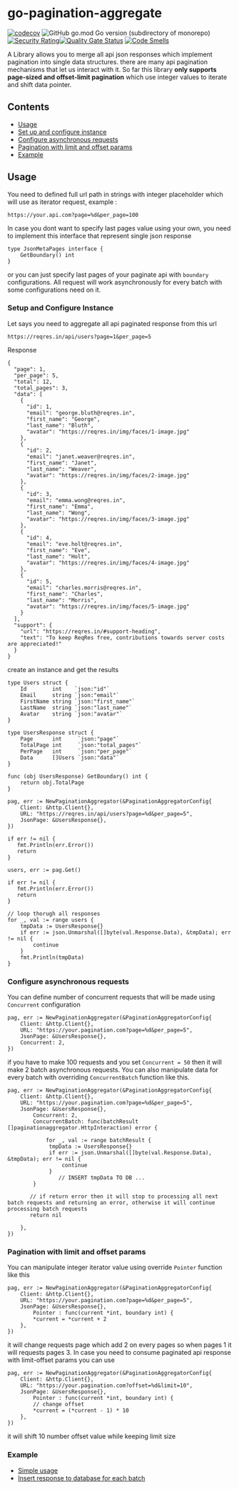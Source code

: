 # go-pagination-aggregate
[![codecov](https://codecov.io/gh/Mhakimamransyah/go-pagination-aggregate/graph/badge.svg?token=SJHKHOYMDL)](https://codecov.io/gh/Mhakimamransyah/go-pagination-aggregate) ![GitHub go.mod Go version (subdirectory of monorepo)](https://img.shields.io/github/go-mod/go-version/Mhakimamransyah/go-pagination-aggregate?logo=go)  [![Security Rating](https://sonarcloud.io/api/project_badges/measure?project=mhakimamransyah_mhakim_7agu45&metric=security_rating)](https://sonarcloud.io/summary/new_code?id=mhakimamransyah_mhakim_7agu45)[![Quality Gate Status](https://sonarcloud.io/api/project_badges/measure?project=mhakimamransyah_mhakim_7agu45&metric=alert_status)](https://sonarcloud.io/summary/new_code?id=mhakimamransyah_mhakim_7agu45) [![Code Smells](https://sonarcloud.io/api/project_badges/measure?project=mhakimamransyah_mhakim_7agu45&metric=code_smells)](https://sonarcloud.io/summary/new_code?id=mhakimamransyah_mhakim_7agu45)

A Library allows you to merge all api json responses which implement pagination into single data structures. 
there are many api pagination mechanisms that let us interact with it. So far this library **only supports page-sized and offset-limit pagination** 
which use integer values to iterate and shift data pointer.

## Contents
- [Usage](https://github.com/Mhakimamransyah/go-pagination-aggregate#usage)
- [Set up and configure instance](https://github.com/Mhakimamransyah/go-pagination-aggregate#setup-and-configure-instance)
- [Configure asynchronous requests](https://github.com/Mhakimamransyah/go-pagination-aggregate#configure-asynchronous-requests)
- [Pagination with limit and offset params](https://github.com/Mhakimamransyah/go-pagination-aggregate#pagination-with-limit-and-offset-params)
- [Example](https://github.com/Mhakimamransyah/go-pagination-aggregate#example)
  
## Usage
You need to defined full url path in strings with integer placeholder which will use as iterator request, 
example :
```
https://your.api.com?page=%d&per_page=100
```
In case you dont want to specify last pages value using your own, you need to implement this interface that represent single json response 
```
type JsonMetaPages interface {
    GetBoundary() int
}
```
or you can just specify last pages of your paginate api with ```boundary``` configurations.
All request will work asynchronously for every batch with some configurations need on it.
### Setup and Configure Instance
Let says you need to aggregate all api paginated response from this url
```
https://reqres.in/api/users?page=1&per_page=5
```
Response
```
{
  "page": 1,
  "per_page": 5,
  "total": 12,
  "total_pages": 3,
  "data": [
    {
      "id": 1,
      "email": "george.bluth@reqres.in",
      "first_name": "George",
      "last_name": "Bluth",
      "avatar": "https://reqres.in/img/faces/1-image.jpg"
    },
    {
      "id": 2,
      "email": "janet.weaver@reqres.in",
      "first_name": "Janet",
      "last_name": "Weaver",
      "avatar": "https://reqres.in/img/faces/2-image.jpg"
    },
    {
      "id": 3,
      "email": "emma.wong@reqres.in",
      "first_name": "Emma",
      "last_name": "Wong",
      "avatar": "https://reqres.in/img/faces/3-image.jpg"
    },
    {
      "id": 4,
      "email": "eve.holt@reqres.in",
      "first_name": "Eve",
      "last_name": "Holt",
      "avatar": "https://reqres.in/img/faces/4-image.jpg"
    },
    {
      "id": 5,
      "email": "charles.morris@reqres.in",
      "first_name": "Charles",
      "last_name": "Morris",
      "avatar": "https://reqres.in/img/faces/5-image.jpg"
    }
  ],
  "support": {
    "url": "https://reqres.in/#support-heading",
    "text": "To keep ReqRes free, contributions towards server costs are appreciated!"
  }
}
```

create an instance and get the results
```
type Users struct {
	Id        int    `json:"id"`
	Email     string `json:"email"`
	FirstName string `json:"first_name"`
	LastName  string `json:"last_name"`
	Avatar    string `json:"avatar"`
}

type UsersResponse struct {
	Page      int     `json:"page"`
	TotalPage int     `json:"total_pages"`
	PerPage   int     `json:"per_page"`
	Data      []Users `json:"data"`
}

func (obj UsersResponse) GetBoundary() int {
	return obj.TotalPage
}

pag, err := NewPaginationAggregator(&PaginationAggregatorConfig{
 	Client: &http.Client{},
	URL: "https://reqres.in/api/users?page=%d&per_page=5",
	JsonPage: &UsersResponse{},
})

if err != nil {
   fmt.Println(err.Error())
   return
}

users, err := pag.Get()

if err != nil {
   fmt.Println(err.Error())
   return
}

// loop thorugh all responses
for _, val := range users {
    tmpData := UsersResponse{}
    if err := json.Unmarshal([]byte(val.Response.Data), &tmpData); err != nil {
        continue
    }
    fmt.Println(tmpData)
}
```
### Configure asynchronous requests
You can define number of concurrent requests that will be made using ```Concurrent``` configuration
```
pag, err := NewPaginationAggregator(&PaginationAggregatorConfig{
	Client: &http.Client{},
	URL: "https://your.pagination.com?page=%d&per_page=5",
	JsonPage: &UsersResponse{},
	Concurrent: 2,
})
```
if you have to make 100 requests and you set ```Concurrent = 50``` then it will make 2 batch asynchronous requests. 
You can also manipulate data for every batch with overriding  ```ConcurrentBatch``` function like this.
```
pag, err := NewPaginationAggregator(&PaginationAggregatorConfig{
	Client: &http.Client{},
	URL: "https://your.pagination.com?page=%d&per_page=5",
	JsonPage: &UsersResponse{},
    	Concurrent: 2,
    	ConcurrentBatch: func(batchResult []paginationaggregator.HttpInteraction) error {

       		for _, val := range batchResult {
			 tmpData := UsersResponse{}
			 if err := json.Unmarshal([]byte(val.Response.Data), &tmpData); err != nil {
				 continue
			 }
         		// INSERT tmpData TO DB ...
		}

       // if return error then it will stop to processing all next batch requests and returning an error, otherwise it will continue processing batch requests
       return nil

    },
})
```
### Pagination with limit and offset params
You can manipulate integer iterator value using override ```Pointer``` function like this
```
pag, err := NewPaginationAggregator(&PaginationAggregatorConfig{
	Client: &http.Client{},
	URL: "https://your.pagination.com?page=%d&per_page=5",
	JsonPage: &UsersResponse{},
    	Pointer : func(current *int, boundary int) {
		*current = *current + 2
	},
})
```
it will change requests page which add 2 on every pages so when pages 1 it will requests pages 3. In case you need to consume paginated api response with limit-offset params you can use
```
pag, err := NewPaginationAggregator(&PaginationAggregatorConfig{
	Client: &http.Client{},
	URL: "https://your.pagination.com?offset=%d&limit=10",
	JsonPage: &UsersResponse{},
    	Pointer : func(current *int, boundary int) {
		// change offset
		*current = (*current - 1) * 10
	},
})
```
it will shift 10 number offset value while keeping limit size

### Example 
- [Simple usage](https://codefile.io/f/GhnGDEP9Y6)
- [Insert response to database for each batch](https://codefile.io/f/QuGgwhWSO2)





